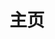 ---
home: true
layout: BlogHome
icon: house
title: 主页
heroText: Cero Tech
heroFullScreen: true
tagline: 「从零构建 - 向极拓展」
projects:
  - icon: code
    name: 技术博客
    desc: 前端开发与技术创新分享
    link: /zh/posts/tech/

  - icon: plane
    name: 生活记录
    desc: 西班牙生活与文化体验
    link: /zh/posts/life/

  - icon: book
    name: 学习笔记
    desc: 技术学习与成长历程
    link: /zh/posts/study/

  - icon: lightbulb
    name: 解决方案
    desc: 常见问题与技术难点解决
    link: /zh/posts/solutions/

  - icon: handshake
    name: 合作交流
    desc: 期待与您的技术交流
    link: /zh/about/contact
---